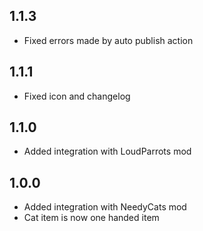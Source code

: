 ## 1.1.3

- Fixed errors made by auto publish action

## 1.1.1

- Fixed icon and changelog

## 1.1.0

- Added integration with LoudParrots mod

## 1.0.0

- Added integration with NeedyCats mod
- Cat item is now one handed item